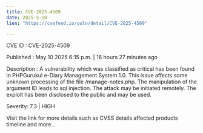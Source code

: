 ```yaml
---
title: CVE-2025-4509
date: 2025-5-10
lien: "https://cvefeed.io/vuln/detail/CVE-2025-4509"

---
```


CVE ID : CVE-2025-4509

Published :  May 10
2025
6:15 p.m. | 16 hours
27 minutes ago

Description : A vulnerability
which was classified as critical
has been found in PHPGurukul e-Diary Management System 1.0. This issue affects some unknown processing of the file /manage-notes.php. The manipulation of the argument ID leads to sql injection. The attack may be initiated remotely. The exploit has been disclosed to the public and may be used.

Severity: 7.3 | HIGH

Visit the link for more details
such as CVSS details
affected products
timeline
and more...
